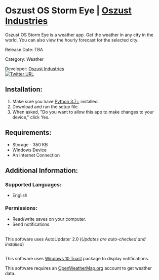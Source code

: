 # Oszust OS Storm Eye | [Oszust Industries](https://github.com/Oszust-Industries)

Oszust OS Storm Eye is a weather app. Get the weather in any city in the world. You can also view the hourly forecast for the selected city.

Release Date: TBA

Category: Weather

Developer: [Oszust Industries](https://github.com/Oszust-Industries)
<br /> [![Twitter URL](https://img.shields.io/twitter/url/https/twitter.com/bukotsunikki.svg?style=social&label=Follow%20%40OszustOS)](https://twitter.com/OszustOS)

## Installation:

1. Make sure you have [Python 3.7+](https://www.microsoft.com/en-us/p/python-39/9p7qfqmjrfp7#activetab=pivot:overviewtab) installed.
2. Download and run the setup file.
3. When asked, "Do you want to allow this app to make changes to your device," click Yes.

## Requirements:

* Storage - 350 KB
* Windows Device
* An Internet Connection

## Additional Information:

### Supported Languages:
* English

### Permissions: 
* Read/write saves on your computer.
* Send notifications

<br /> This software uses AutoUpdater 2.0 (*Updates are auto-checked and installed*)

##

This software uses [Windows 10 Toast](https://pypi.org/project/win10toast/) package to display notifications.

This software requires an [OpenWeatherMap.org](https://openweathermap.org/) account to get weather data.
